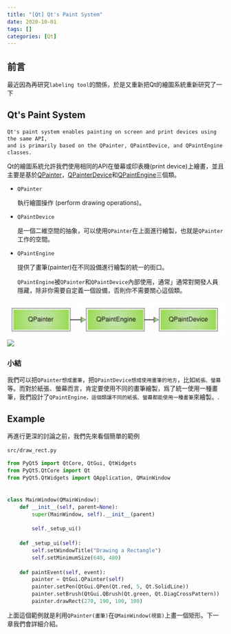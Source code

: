 ```yaml
---
title: "[Qt] Qt's Paint System"
date: 2020-10-01
tags: []
categories: [Qt]
---
```


## 前言

最近因為再研究`labeling tool`的關係，於是又重新把Qt的繪圖系統重新研究了一下

## Qt's Paint System

```
Qt's paint system enables painting on screen and print devices using the same API,
and is primarily based on the QPainter, QPaintDevice, and QPaintEngine classes.
```

Qt的繪圖系統允許我們使用相同的API在螢幕或印表機(print device)上繪畫，並且主要是基於[QPainter](https://doc.qt.io/qt-5/qpainter.html)，[QPainterDevice](https://doc.qt.io/qt-5/qpaintdevice.html)和[QPaintEngine](https://doc.qt.io/qt-5/qpaintengine.html)三個類。

- `QPainter`

    執行繪圖操作 (perform drawing operations)。

- `QPaintDevice`

    是一個二維空間的抽象，可以使用`QPainter`在上面進行繪製，也就是`QPainter`工作的空間。

- `QPaintEngine`

    提供了畫筆(painter)在不同設備進行繪製的統一的街口。

    `QPaintEngine`被`QPainter`和`QPaintDevice`內部使用，通常」通常對開發人員隱藏，除非你需要自定義一個設備，否則你不需要關心這個類。

![](images/paint-system.png)
![](/my-blog/images/Qt/paint-system.png)

### 小結

我們可以把`QPainter想成畫筆`，把`QPaintDevice想成使用畫筆的地方`，比如`紙張、螢幕`等。而對於紙張、螢幕而言，肯定要使用不同的畫筆繪製，爲了統一使用一種畫筆，我們設計了`QPaintEngine，這個類讓不同的紙張、螢幕都能使用一種畫筆`來繪製。.

## Example

再進行更深的討論之前，我們先來看個簡單的範例

`src/draw_rect.py`
```python
from PyQt5 import QtCore, QtGui, QtWidgets
from PyQt5.QtCore import Qt
from PyQt5.QtWidgets import QApplication, QMainWindow


class MainWindow(QMainWindow):
    def __init__(self, parent=None):
        super(MainWindow, self).__init__(parent)

        self._setup_ui()

    def _setup_ui(self):
        self.setWindowTitle("Drawing a Rectangle")
        self.setMinimumSize(640, 480)

    def paintEvent(self, event):
        painter = QtGui.QPainter(self)
        painter.setPen(QtGui.QPen(Qt.red, 5, Qt.SolidLine))
        painter.setBrush(QtGui.QBrush(Qt.green, Qt.DiagCrossPattern))
        painter.drawRect(270, 190, 100, 100)
```

上面這個範例就是利用`QPainter(畫筆)`在`QMainWindow(視窗)`上畫一個矩形。下一章我們會詳細介紹。
